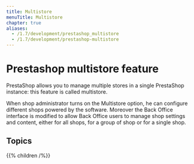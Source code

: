 ```yaml
---
title: Multistore
menuTitle: Multistore
chapter: true
aliases:
  - /1.7/development/prestashop_multistore
  - /1.7/development/prestashop-multistore
---
```


# Prestashop multistore feature

PrestaShop allows you to manage multiple stores in a single PrestaShop instance: this feature is called multistore.

When shop administrator turns on the Multistore option, he can configure different shops powered by the software.
Moreover the Back Office interface is modified to allow Back Office users to manage shop settings and content, either for all shops, for a group of shop or for a single shop.

## Topics

{{% children /%}}
